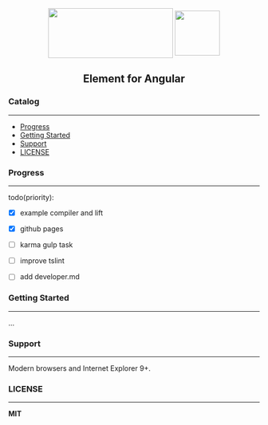 
<div align="center">
<img src="https://camo.githubusercontent.com/462f24153b8e8739c8ea71f7102585c4cb0e1575/68747470733a2f2f63646e2e7261776769742e636f6d2f456c656d6546452f656c656d656e742f6465762f656c656d656e745f6c6f676f2e737667" width="250" height="100" align="center">
<img src="https://angular.cn/assets/images/logos/angular/angular.svg" width="90" height="90" align="center">
</div>

<h2 align="center">Element for Angular</h2>


### Catalog
----------

-  [Progress](#progress)
-  [Getting Started](#getting-started)
-  [Support](#support)
-  [LICENSE](#license)






### Progress


----------  
todo(priority):  

- [x] example compiler and lift
- [x] github pages
- [ ] karma gulp task
- [ ] improve tslint
- [ ] add developer.md



### Getting Started


----------
...




### Support


----------
Modern browsers and Internet Explorer 9+. 


### LICENSE


----------
**MIT**